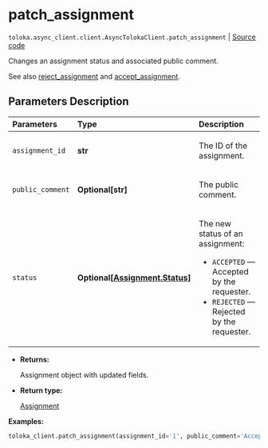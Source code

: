 # patch_assignment
`toloka.async_client.client.AsyncTolokaClient.patch_assignment` | [Source code](https://github.com/Toloka/toloka-kit/blob/v1.2.0/src/client/__init__.py#L0)

Changes an assignment status and associated public comment.


See also [reject_assignment](toloka.client.TolokaClient.reject_assignment.md) and [accept_assignment](toloka.client.TolokaClient.accept_assignment.md).

## Parameters Description

| Parameters | Type | Description |
| :----------| :----| :-----------|
`assignment_id`|**str**|<p>The ID of the assignment.</p>
`public_comment`|**Optional\[str\]**|<p>The public comment.</p>
`status`|**Optional\[[Assignment.Status](toloka.client.assignment.Assignment.Status.md)\]**|<p>The new status of an assignment:</p> <ul> <li>`ACCEPTED` — Accepted by the requester.</li> <li>`REJECTED` — Rejected by the requester.</li> </ul>

* **Returns:**

  Assignment object with updated fields.

* **Return type:**

  [Assignment](toloka.client.assignment.Assignment.md)

**Examples:**


```python
toloka_client.patch_assignment(assignment_id='1', public_comment='Accepted. Good job.', status='ACCEPTED')
```
